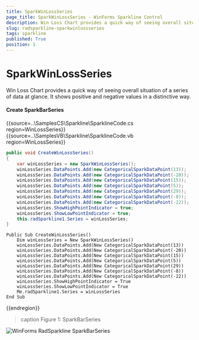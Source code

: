 ```yaml
---
title: SparkWinLossSeries
page_title: SparkWinLossSeries - WinForms Sparkline Control
description: Win Loss Chart provides a quick way of seeing overall situation of a series of data at glance. It shows positive and negative values in a distinctive way. 
slug: radsparkline-sparkwinlossseries
tags: sparkline
published: True
position: 1
---
```


# SparkWinLossSeries

Win Loss Chart provides a quick way of seeing overall situation of a series of data at glance. It shows positive and negative values in a distinctive way. 

#### Create SparkBarSeries

{{source=..\SamplesCS\Sparkline\SparklineCode.cs region=WinLossSeries}} 
{{source=..\SamplesVB\Sparkline\SparklineCode.vb region=WinLossSeries}}
````C#
public void CreateWinLossSeries()
{
    var winLossSeries = new SparkWinLossSeries();
    winLossSeries.DataPoints.Add(new CategoricalSparkDataPoint(13));
    winLossSeries.DataPoints.Add(new CategoricalSparkDataPoint(-20));
    winLossSeries.DataPoints.Add(new CategoricalSparkDataPoint(15));
    winLossSeries.DataPoints.Add(new CategoricalSparkDataPoint(5));
    winLossSeries.DataPoints.Add(new CategoricalSparkDataPoint(29));
    winLossSeries.DataPoints.Add(new CategoricalSparkDataPoint(-8));
    winLossSeries.DataPoints.Add(new CategoricalSparkDataPoint(-22));
    winLossSeries.ShowHighPointIndicator = true;
    winLossSeries.ShowLowPointIndicator = true;
    this.radSparkline1.Series = winLossSeries;
}

````
````VB.NET
Public Sub CreateWinLossSeries()
    Dim winLossSeries = New SparkWinLossSeries()
    winLossSeries.DataPoints.Add(New CategoricalSparkDataPoint(13))
    winLossSeries.DataPoints.Add(New CategoricalSparkDataPoint(-20))
    winLossSeries.DataPoints.Add(New CategoricalSparkDataPoint(15))
    winLossSeries.DataPoints.Add(New CategoricalSparkDataPoint(5))
    winLossSeries.DataPoints.Add(New CategoricalSparkDataPoint(29))
    winLossSeries.DataPoints.Add(New CategoricalSparkDataPoint(-8))
    winLossSeries.DataPoints.Add(New CategoricalSparkDataPoint(-22))
    winLossSeries.ShowHighPointIndicator = True
    winLossSeries.ShowLowPointIndicator = True
    Me.radSparkline1.Series = winLossSeries
End Sub

````
 

{{endregion}} 

>caption Figure 1: SparkBarSeries

![WinForms RadSparkline SparkBarSeries](images/sparkwinlossseries001.png)


